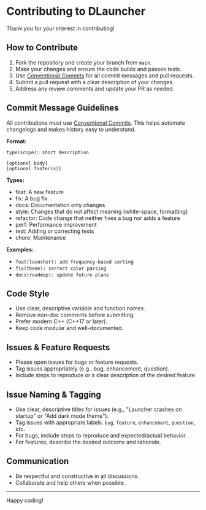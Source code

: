 # Contributing to DLauncher

Thank you for your interest in contributing!

## How to Contribute
1. Fork the repository and create your branch from `main`.
2. Make your changes and ensure the code builds and passes tests.
3. Use [Conventional Commits](https://www.conventionalcommits.org/en/v1.0.0/) for all commit messages and pull requests.
4. Submit a pull request with a clear description of your changes.
5. Address any review comments and update your PR as needed.

## Commit Message Guidelines

All contributions must use [Conventional Commits](https://www.conventionalcommits.org/en/v1.0.0/). This helps automate changelogs and makes history easy to understand.

**Format:**
```
type(scope): short description

[optional body]
[optional footer(s)]
```

**Types:**
- feat: A new feature
- fix: A bug fix
- docs: Documentation only changes
- style: Changes that do not affect meaning (white-space, formatting)
- refactor: Code change that neither fixes a bug nor adds a feature
- perf: Performance improvement
- test: Adding or correcting tests
- chore: Maintenance

**Examples:**
- `feat(launcher): add frequency-based sorting`
- `fix(theme): correct color parsing`
- `docs(roadmap): update future plans`

## Code Style
- Use clear, descriptive variable and function names.
- Remove non-doc comments before submitting.
- Prefer modern C++ (C++17 or later).
- Keep code modular and well-documented.

## Issues & Feature Requests
- Please open issues for bugs or feature requests.
- Tag issues appropriately (e.g., bug, enhancement, question).
- Include steps to reproduce or a clear description of the desired feature.

## Issue Naming & Tagging

- Use clear, descriptive titles for issues (e.g., "Launcher crashes on startup" or "Add dark mode theme").
- Tag issues with appropriate labels: `bug`, `feature`, `enhancement`, `question`, etc.
- For bugs, include steps to reproduce and expected/actual behavior.
- For features, describe the desired outcome and rationale.

## Communication
- Be respectful and constructive in all discussions.
- Collaborate and help others when possible.

---
Happy coding!
